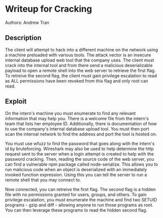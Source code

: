 # Writeup for Cracking

Authors: Andrew Tran

## Description

The client will attempt to hack into a different machine on the network using a machine preloaded with various tools. The attack vector is an insecure internal database upload web tool that the company uses. The client must crack into the internal tool and from there send a malicious deserializable payload to open a remote shell into the web server to retrieve the first flag. To retreive the second flag, the client must gain privilege escalation to read as ALL permissions have been revoked from this flag and only root can read.


## Exploit

On the intern's machine you must enumerate to find any relevant information that may help you. There is a welcome file from the intern's team that lists her employee ID. Additionally, there is documentation of how to use the company's internal database upload tool. You must then port scan the internal network to find the address and port the tool is hosted on. 

 You must use wfuzz to find the password that goes along with the intern's id by bruteforcing. Wireshark may also be used to help determine the http request sent to the server when a login attempt is created to help with the password cracking. Then, reading the source code of the web server, you can find a vulnerable npm package called node-serialize. This allows you to run malicious code when an object is deserialized with an immediately invoked function expression. Using this you can tell the server to run a remote shell that you may connect to. 

Now connected, you can retreive the first flag. The second flag is a hidden file with no permissions granted for users, groups, and others. To gain privilege escalation, you must enumerate the machine and find two SETUID programs - gzip and diff - allowing anyone to run those programs as root. You can then leverage these programs to read the hidden second flag.

